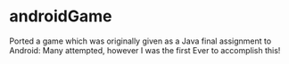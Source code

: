 androidGame
===========

Ported a game which was originally given as a Java final assignment to Android: Many attempted, however I was the first Ever to accomplish this!
